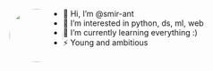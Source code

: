
<p align="center" style="float:left;">
  <img style="width:10vw; border-radius:50%" src="https://user-images.githubusercontent.com/84059957/201757709-8eca33f0-427b-4e0a-bac5-1e662d927572.gif" />
</p>

<ul>
  <li>👋 Hi, I’m @smir-ant</li>
  <li>👀 I’m interested in python, ds, ml, web</li>
  <li>🌱 I’m currently learning everything :)</li>
  <li>⚡️ Young and ambitious</li>
</ul>

